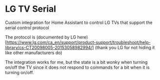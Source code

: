 # LG TV Serial

Custom integration for Home Assistant to control LG TVs that support the serial control protocol

The protocol is (documented by LG here)[https://www.lg.com/ca_en/support/product-support/troubleshoot/help-library/cs-CT20098005-20153058982994/] (thank you LG for not hiding it like other manufacturers do)

The integration works for me, but the state is a bit wonky when turning on/off the TV since it does not respond to commands for a bit when it is turning on/off.
